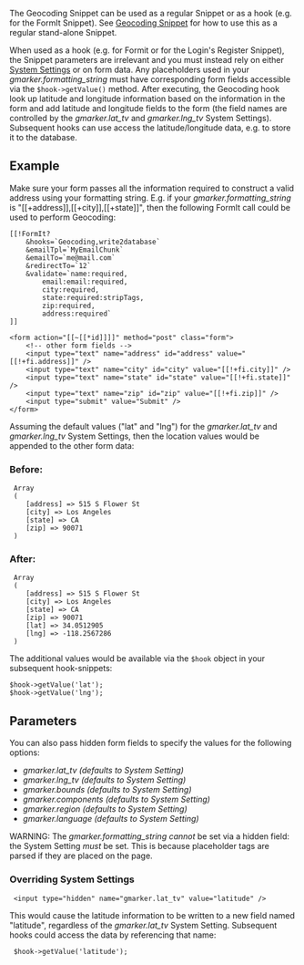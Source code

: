 The Geocoding Snippet can be used as a regular Snippet or as a hook (e.g. for the FormIt Snippet). See [Geocoding Snippet](Geocoding-Snippet.md) for how to use this as a regular stand-alone Snippet.

When used as a hook (e.g. for Formit or for the Login's Register Snippet), the Snippet parameters are irrelevant and you must instead rely on either [System Settings](System-Settings.md) or on form data. Any placeholders used in your *gmarker.formatting_string* must have corresponding form fields accessible via the `$hook->getValue()` method.  After executing, the Geocoding hook look up latitude and longitude information based on the information in the form and add latitude and longitude fields to the form (the field names are controlled by the *gmarker.lat_tv* and *gmarker.lng_tv* System Settings).  Subsequent hooks can use access the latitude/longitude data, e.g. to store it to the database.

## Example

Make sure your form passes all the information required to construct a valid address using your formatting string. E.g. if your *gmarker.formatting_string* is "[[+address]],[[+city]],[[+state]]", then the following FormIt call could be used to perform Geocoding:

````
[[!FormIt?
    &hooks=`Geocoding,write2database`
    &emailTpl=`MyEmailChunk`
    &emailTo=`me@mail.com`
    &redirectTo=`12`
    &validate=`name:required,
        email:email:required,
        city:required,
        state:required:stripTags,
        zip:required,
        address:required`
]]

<form action="[[~[[*id]]]]" method="post" class="form">
    <!-- other form fields -->
    <input type="text" name="address" id="address" value="[[!+fi.address]]" />
    <input type="text" name="city" id="city" value="[[!+fi.city]]" />
    <input type="text" name="state" id="state" value="[[!+fi.state]]" />
    <input type="text" name="zip" id="zip" value="[[!+fi.zip]]" />
    <input type="submit" value="Submit" />
</form>
````

Assuming the default values ("lat" and "lng") for the *gmarker.lat_tv* and *gmarker.lng_tv* System Settings, then the location values would be appended to the other form data:

### Before:

````
 Array
 (
    [address] => 515 S Flower St
    [city] => Los Angeles
    [state] => CA
    [zip] => 90071
 )
````
### After:

````
 Array
 (
    [address] => 515 S Flower St
    [city] => Los Angeles
    [state] => CA
    [zip] => 90071
    [lat] => 34.0512905
    [lng] => -118.2567286
 )
````

The additional values would be available via the `$hook` object in your subsequent hook-snippets:

````
$hook->getValue('lat');
$hook->getValue('lng');
````


## Parameters

You can also pass hidden form fields to specify the values for the following options:

* *gmarker.lat_tv*  _(defaults to System Setting)_
* *gmarker.lng_tv*  _(defaults to System Setting)_
* *gmarker.bounds*  _(defaults to System Setting)_
* *gmarker.components*  _(defaults to System Setting)_
* *gmarker.region*  _(defaults to System Setting)_
* *gmarker.language*  _(defaults to System Setting)_

WARNING: The *gmarker.formatting_string* _cannot_ be set via a hidden field: the System Setting _must_ be set.  This is because placeholder tags are parsed if they are placed on the page.

### Overriding System Settings

```
 <input type="hidden" name="gmarker.lat_tv" value="latitude" />
```

This would cause the latitude information to be written to a new field named "latitude", regardless of the *gmarker.lat_tv* System Setting.  Subsequent hooks could access the data by referencing that name:

```
 $hook->getValue('latitude');
```